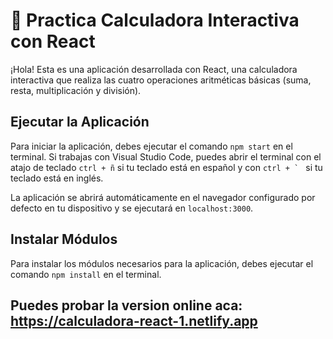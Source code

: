 # 📌 Practica Calculadora Interactiva con React
¡Hola! Esta es una aplicación desarrollada con React, una calculadora interactiva que realiza las cuatro operaciones aritméticas básicas (suma, resta, multiplicación y división). 

## Ejecutar la Aplicación
Para iniciar la aplicación, debes ejecutar el comando `npm start` en el terminal. Si trabajas con Visual Studio Code, puedes abrir el terminal con el atajo de teclado `ctrl + ñ` si tu teclado está en español y con ``ctrl + ` `` si tu teclado está en inglés.

La aplicación se abrirá automáticamente en el navegador configurado por defecto en tu dispositivo y se ejecutará en `localhost:3000`.

## Instalar Módulos
Para instalar los módulos necesarios para la aplicación, debes ejecutar el comando `npm install` en el terminal.

## Puedes probar la version online aca: https://calculadora-react-1.netlify.app

